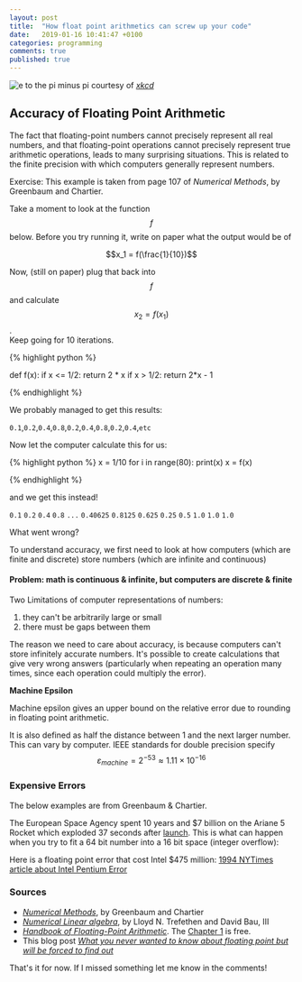```yaml
---
layout: post
title:  "How float point arithmetics can screw up your code"
date:   2019-01-16 10:41:47 +0100
categories: programming
comments: true
published: true
---
```

<!-- <div class="message">

 </div> -->

![e to the pi minus pi](https://imgs.xkcd.com/comics/e_to_the_pi_minus_pi.png)
courtesy of <cite>[xkcd](https://xkcd.com/217/)</cite>
## Accuracy of Floating Point Arithmetic

The fact that floating-point numbers cannot precisely represent all real numbers, and that floating-point operations cannot precisely represent true arithmetic operations, leads to many surprising situations. This is related to the finite precision with which computers generally represent numbers.

Exercise:
This example is taken from page 107 of *Numerical Methods*, by Greenbaum and Chartier.

Take a moment to look at the function $$f$$ below.  Before you try running it, write on paper what the output would be of 

$$x_1 = f(\frac{1}{10})$$ 

Now, (still on paper) plug that back into $$f$$ and calculate 
$$x_2 = f(x_1)$$.  
Keep going for 10 iterations.


{% highlight python %}

def f(x):
    if x <= 1/2:
        return 2 * x
    if x > 1/2:
        return 2*x - 1

{% endhighlight %}

We probably managed to get this results:

`0.1`,`0.2`,`0.4`,`0.8`,`0.2`,`0.4`,`0.8`,`0.2`,`0.4`,`etc`

Now let the computer calculate this for us:

{% highlight python %}
x = 1/10
for i in range(80):
    print(x)
    x = f(x)
    
{% endhighlight %}    

and we get this instead!

`0.1`
`0.2`
`0.4`
`0.8`
`...`
`0.40625`
`0.8125`
`0.625`
`0.25`
`0.5`
`1.0`
`1.0`
`1.0`



What went wrong?

To understand accuracy, we first need to look at how computers (which are finite and discrete) store numbers (which are infinite and continuous)


#### Problem: math is continuous & infinite, but computers are discrete & finite

Two Limitations of computer representations of numbers:
1. they can't be arbitrarily large or small
2. there must be gaps between them

The reason we need to care about accuracy, is because computers can't store infinitely accurate numbers.  It's possible to create calculations that give very wrong answers (particularly when repeating an operation many times, since each operation could multiply the error).

**Machine Epsilon**

Machine epsilon gives an upper bound on the relative error due to rounding in floating point arithmetic. 

It is also defined as half the distance between 1 and the next larger number. This can vary by computer.  IEEE standards for double precision specify $$ \varepsilon_{machine} = 2^{-53} \approx 1.11 \times 10^{-16}$$

### Expensive Errors

The below examples are from Greenbaum & Chartier.

The European Space Agency spent 10 years and $7 billion on the Ariane 5 Rocket which exploded 37 seconds after [launch](https://youtu.be/PK_yguLapgA). This is what can happen when you try to fit a 64 bit number into a 16 bit space (integer overflow):

Here is a floating point error that cost Intel $475 million:
[1994 NYTimes article about Intel Pentium Error](http://www.nytimes.com/1994/11/24/business/company-news-flaw-undermines-accuracy-of-pentium-chips.html)

### Sources 

- [*Numerical Methods*](https://press.princeton.edu/titles/9763.html), by Greenbaum and Chartier
- [*Numerical Linear algebra*](https://people.maths.ox.ac.uk/trefethen/text.html), by Lloyd N. Trefethen and David Bau, III
- [*Handbook of Floating-Point Arithmetic*](http://www.springer.com/gp/book/9780817647049). The [Chapter 1](https://perso.ens-lyon.fr/jean-michel.muller/chapitre1.pdf) is free. 
- This blog post [*What you never wanted to know about floating point but will be forced to find out*](http://www.volkerschatz.com/science/float.html)


That's it for now. If I missed something let me know in the comments! 



